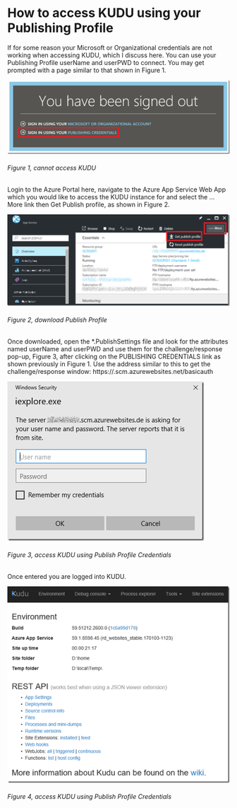 # How to access KUDU using your Publishing Profile

If for some reason your Microsoft or Organizational credentials are not working when accessing KUDU, which I discuss here.  You can use your Publishing Profile userName and userPWD to connect.  You may get prompted with a page similar to that shown in Figure 1.

![cannot access KUDU][FIGURE1]
###### Figure 1, cannot access KUDU

Login to the Azure Portal here, navigate to the Azure App Service Web App which you would like to access the KUDU instance for and select the …More link then Get Publish profile, as shown in Figure 2.

![download Publish Profile][FIGURE2]
###### Figure 2, download Publish Profile

Once downloaded, open the *.PublishSettings file and look for the attributes named userName and userPWD and use them for the challenge/response pop-up, Figure 3, after clicking on the PUBLISHING CREDENTIALS link as shown previously in Figure 1.  Use the address similar to this to get the challenge/response window:  https://<yourSite>.scm.azurewebsites.net/basicauth

![access KUDU using Publish Profile Credentials][FIGURE3]
###### Figure 3, access KUDU using Publish Profile Credentials

Once entered you are logged into KUDU.

![access KUDU using Publish Profile Credentials][FIGURE4]
###### Figure 4, access KUDU using Publish Profile Credentials

[FIGURE1]: ../images/2017/msdn-1096.png "Figure 1, cannot access KUDU"
[FIGURE2]: ../images/2017/msdn-1097.png "Figure 2, download Publish Profile"
[FIGURE3]: ../images/2017/msdn-1098.png "Figure 3, access KUDU using Publish Profile Credentials"
[FIGURE4]: ../images/2017/msdn-1099.png "Figure 4, access KUDU using Publish Profile Credentials"
